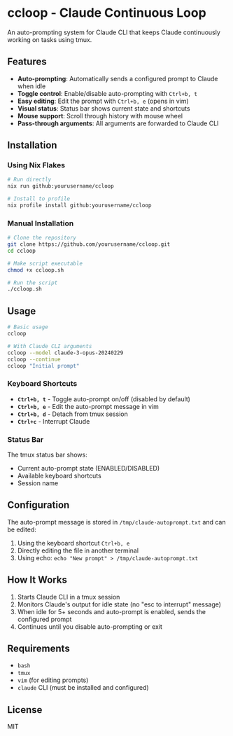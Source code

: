 # ccloop - Claude Continuous Loop

An auto-prompting system for Claude CLI that keeps Claude continuously working on tasks using tmux.

## Features

- **Auto-prompting**: Automatically sends a configured prompt to Claude when idle
- **Toggle control**: Enable/disable auto-prompting with `Ctrl+b, t`
- **Easy editing**: Edit the prompt with `Ctrl+b, e` (opens in vim)
- **Visual status**: Status bar shows current state and shortcuts
- **Mouse support**: Scroll through history with mouse wheel
- **Pass-through arguments**: All arguments are forwarded to Claude CLI

## Installation

### Using Nix Flakes

```bash
# Run directly
nix run github:yourusername/ccloop

# Install to profile
nix profile install github:yourusername/ccloop
```

### Manual Installation

```bash
# Clone the repository
git clone https://github.com/yourusername/ccloop.git
cd ccloop

# Make script executable
chmod +x ccloop.sh

# Run the script
./ccloop.sh
```

## Usage

```bash
# Basic usage
ccloop

# With Claude CLI arguments
ccloop --model claude-3-opus-20240229
ccloop --continue
ccloop "Initial prompt"
```

### Keyboard Shortcuts

- **`Ctrl+b, t`** - Toggle auto-prompt on/off (disabled by default)
- **`Ctrl+b, e`** - Edit the auto-prompt message in vim
- **`Ctrl+b, d`** - Detach from tmux session
- **`Ctrl+c`** - Interrupt Claude

### Status Bar

The tmux status bar shows:
- Current auto-prompt state (ENABLED/DISABLED)
- Available keyboard shortcuts
- Session name

## Configuration

The auto-prompt message is stored in `/tmp/claude-autoprompt.txt` and can be edited:
1. Using the keyboard shortcut `Ctrl+b, e`
2. Directly editing the file in another terminal
3. Using echo: `echo "New prompt" > /tmp/claude-autoprompt.txt`

## How It Works

1. Starts Claude CLI in a tmux session
2. Monitors Claude's output for idle state (no "esc to interrupt" message)
3. When idle for 5+ seconds and auto-prompt is enabled, sends the configured prompt
4. Continues until you disable auto-prompting or exit

## Requirements

- `bash`
- `tmux`
- `vim` (for editing prompts)
- `claude` CLI (must be installed and configured)

## License

MIT